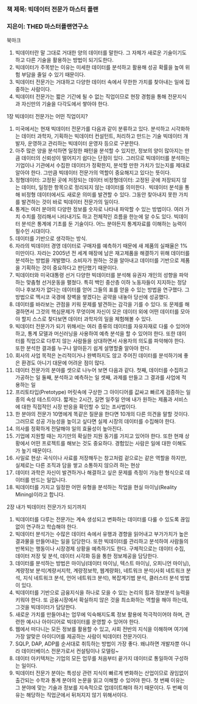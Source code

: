 ### 책 제목: 빅데이터 전문가 마스터 플랜
### 지은이: THED 마스터플랜연구소

북마크
1. 빅데이터란 말 그대로 거대한 양의 데이터를 말한다. 그 자체가 새로운 기술이기도 하고 다른 기술을 활용하는 방법이 되기도한다.
2. 빅데이터가 주목받는 이유는 미세한 데이터를 분석하고 활용해 성공 확률을 높여 위험 부담을 줄일 수 있기 때문이다.
3. 빅데이터 전문가는 거대하고 다양한 데이터 속에서 무한한 가치를 찾아내는 일에 집중하는 사람이다.
4. 빅데이터 전문가는 짧은 기간에 될 수 없는 직업이므로 현장 경험을 통해 전문지식과 자신만의 기술을 다각도에서 쌓아야 한다.

1장 빅데이터 전문가는 어떤 직업이지?
1. 미국에서는 현재 빅데이터 전문가를 다음과 같이 분류하고 있다. 분석하고 시각화하는 데이터 과학자, 기획하는 빅데이터 컨설턴트, 처리하고 만드는 기술 빅데이터 개발자, 운영하고 관리하는 빅데이터 운영자 등으로 구분한다.
2. 아주 많은 양을 분석하면 일정한 패턴을 분석할 수 있지만, 정보의 양이 많아지는 만큼 데이터의 신뢰성이 떨어지기 쉽다는 단점이 있다. 그러므로 빅데이터를 분석하는 기업이나 기관에서 수집한 데이터가 정확한지, 분석할 만한 가치가 있는지를 제대로 알아야 한다. 그만큼 빅데이터 전문가의 역할이 중요해지고 있다는 뜻이다.
3. 정형데이터: 고정된 곳에 저장되는 데이터 비정형데이터: 고정된 곳에 저장되지 않는 데이터, 일정한 항목으로 정리되지 않는 데이터를 의미한다.  빅데이터 분석을 통해 비정형 데이터에서도 새로운 의미를 발견할 수 있다. 그동안 찾아내지 못한 가치를 발견하는 것이 바로 빅데이터 전문가의 일이다.
4. 통계는 여러 분야의 다양한 정보를 숫자로 나타내 파악할 수 있는 방법이다. 여러 가치 수치를 정리해서 나타내기도 하고 전체적인 흐름을 한눈에 알 수도 있다. 빅데이터 분석은 통계에 기초를 둔 기술이다. 어느 분야든지 통계자료를 이해하는 능력이 필수인 시대이다.
5. 데이터를 기반으로 생각하는 방식.
6. 자라의 빅데이터 경영 데이터로 구매자를 예측하기 때문에 새 제품의 실패율은 1% 미만이다. 자라는 2005년 전 세계 매장에 남은 재고제품을 해결하기 위해 데이터를 분석하는 방법을 개발했다. 소비자가 원하는 것을 알아내고 데이터를 기반으로 제품을 기획하는 것이 중요하다고 판단했기 때문이다.
7. 빅데이터와 미국대통령 선거 다양한 빅데이터를 분석해 유권자 개인의 성향을 파악하는 맞춤형 선거운동을 펼쳤다. 특히 백인 중산층 이하 노동자들이 지지하는 정당이나 후보자가 없다는 데이터를 얻어 그들의 표를 얻을 수 있는 방법을 연구했다. 그 방법으로 멕시코 국경에 장벽을 쌓겠다는 공약을 내놓아 당선에 성공했다.
8. 데이터를 바라보는 관점을 키워 문제를 발견하는 감각을 기를 수 있다. 또 문제를 해결하면서 그것의 핵심문제가 무엇이며 자신이 모은 데이터 외에 어떤 데이터를 모아야 할지 스스로 찾다보면 데이터 과학자의 일을 체험해볼 수 있다.
9. 빅데이터 전문가가 되기 위해서는 여러 종류의 데이터를 자유자재로 다룰 수 있어야 하고, 통계 모델과 머신러닝을 사용하여 예측 분석을 할 수 있어야 한다. 또한 데이터를 직업으로 다루지 않는 사람들을 상대하면서 사용자의 의도를 파악해야 한다. 또한 분석한 결과를 누구나 알아듣기 쉽게 설명할줄 알아야 한다.
10. 회사의 사업 목적은 논리적이거나 완벽하지도 않고 주어진 데이터를 분석하기에 좋은 환경도 아니기 대문에 어려운 점이 많다.
11. 데이터 전문가의 분야를 셋으로 나누어 보면 다음과 같다. 첫째, 데이터를 수집하고 가공하는 일 둘째, 분석하고 예측하는 일 셋째, 과제를 만들고 그 결과를 사업에 적용하는 일
12. 프리토타입(Pretotype) 머릿속에 구상한 그 아이디어를 값싸고 빠르게 검증하는 일종의 속성 테스트이다. 짧게는 2시간, 길면 일주일 안에 내가 원하는 제품과 서비스에 대한 직접적인 시장 반응을 확인할 수 있는 조사법이다.
13. 한 분야의 전문가 10명에게 똑같은 질문을 한다면 10개의 다른 의견을 말할 것이다. 그러므로 성공 가능성을 높이고 싶다면 실제 시장의 데이터를 수집해야 한다. 
14. 의사를 정확하게 전달해야 일의 효율성이 높아진다.
15. 기업에 지원할 때는 자기만의 확실한 지원 동기를 가지고 있어야 한다. 또한 현재 상황에서 어떤 프로젝트를 해보는 것도 중요하다. 경험있는 사람은 일에 대한 이해도가 높기 때문이다.
16. 사일로 현상: 곡식이나 사료를 저장해두는 창고처럼 겉으로는 같은 역할을 하지만, 실제로는 다른 조직과 담을 쌓고 소통하지 않으려 하는 현상
17. 데이터 과학은 자신이 발견하거나 해결하고 싶은 문제를 측정이 가능한 형식으로 데이터를 만드는 일입니다.
18. 빅데이터를 가지고 일정한 어떤 유형을 분석하는 작업을 현실 마이닝(Reality Mining)이라고 합니다. 


2장 내가 빅데이터 전문가가 되기까지
1. 빅데이터를 다루는 전문가는 계속 생성되고 변화하는 데이터를 다룰 수 있도록 끊임없이 연구하고 학습해야 한다.
2. 빅데이터 분석가는 수많은 데이터 속에서 유행과 경향을 읽어내고 부가가치가 높은 결과물을 만들어내는 일을 담당한다. 또한 빅데이터를 관리하고 분석하여 사람들의 반복되는 행동이나 시장경제 상황을 예측하기도 한다. 구체적으로는 데이터 수집, 데이터 저장 및 분석, 데이터 시각화 등을 통한 정보제공을 담당한다.
3. 데이터를 분석하는 방법은 마이닝(데이터 마이닝, 텍스트 마이닝, 오피니언 마이닝), 계량정보 분석(계량서지학, 계량정보학, 웹계량화), 네트워크 분석(사회 네트워크 분석, 지식 네트워크 분석, 언어 네트워크 분석), 복잡계기법 분석, 클러스터 분석 방법이 있다.
4. 빅데이터를 기반으로 금융지식을 하나로 모을 수 있는 논리의 힘과 정보분석 능력을 키워야 한다. 또 금융시장에서 확실하지 않은 것을 최소화하는 역할을 해야 하는데, 그것을 빅데이터가 담당한다. 
5. 새로운 가치를 만들어내는 업무에 익숙해지도록 정보 활용에 적극적이어야 하며, 관련한 예시나 아이디어로 빅데이터를 운영할 수 있어야 한다.
6. 웹에서 떠다니는 모든 정보를 활용할 수 있고, 사회 전반의 지식을 이해하며 여기에 가장 알맞은 아이디어를 제공하는 사람이 빅데이터 전문가이다.
7. SQLP, DAP, ADP를 순서대로 취득하는 방법이 가장 좋다. 왜냐하면 개발자뿐 아니라 데이터베이스 전문가로서 컨설팅이나 모델링~
8. 데이터 아키텍처는 기업의 모든 업무를 처음부터 끝가지 데이터로 통일하여 구성하는 일이다.
9. 빅데이터 전문가 분야는 특성상 관련 지식이 빠르게 변화하는 산업이므로 끊임없이 출간되는 수학과 통계 분야의 논문을 읽고 이해할 수 있어야 한다. 첫 번째 이유는 그 분야에 맞는 기술과 정보를 지속적으로 업데이트해야 하기 때문이다. 두 번째 이유는 해당하는 직업군에서 뒤처지지 않기 위해서이다.


